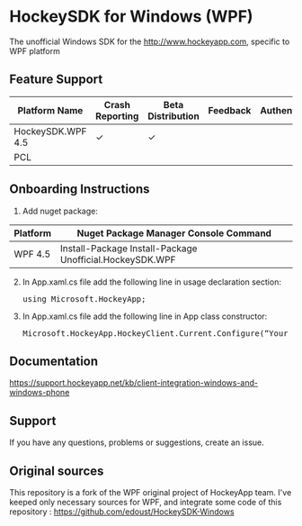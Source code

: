 HockeySDK for Windows (WPF)
=========

The unofficial Windows SDK for the http://www.hockeyapp.com, specific to WPF platform

## Feature Support

| Platform Name | Crash Reporting  | Beta Distribution | Feedback | Authentication | Custom Events | Usage Metrics
| --- | --- | --- | --- | --- | --- | --- |
| HockeySDK.WPF 4.5 | &#x2713; | &#x2713; | | |  | 
| PCL |  |  |  |  | &#x2713; | |

## Onboarding Instructions 
1. Add nuget package: 

| Platform | Nuget Package Manager Console Command |
| --- | --- |
| WPF 4.5 | Install-Package Install-Package Unofficial.HockeySDK.WPF |

2. In App.xaml.cs file add the following line in usage declaration section: <pre>using Microsoft.HockeyApp;</pre>
3. In App.xaml.cs file add the following line in App class constructor: <pre>Microsoft.HockeyApp.HockeyClient.Current.Configure(“Your_App_ID”);</pre>

## Documentation
https://support.hockeyapp.net/kb/client-integration-windows-and-windows-phone

## Support
If you have any questions, problems or suggestions, create an issue.

## Original sources
This repository is a fork of the WPF original project of HockeyApp team.
I've keeped only necessary sources for WPF, and integrate some code of this repository : https://github.com/edoust/HockeySDK-Windows
